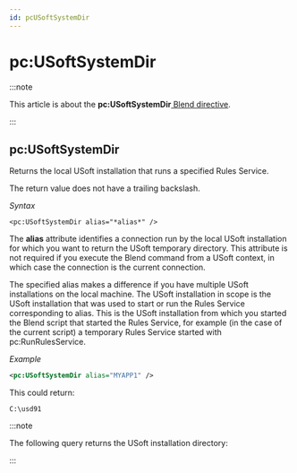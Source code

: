 ```yaml
---
id: pcUSoftSystemDir
---
```


# pc:USoftSystemDir




:::note

This article is about the **pc:USoftSystemDir**[ Blend directive](/docs/Repositories/Blend_directives).

:::

## **pc:USoftSystemDir**

Returns the local USoft installation that runs a specified Rules Service.

The return value does not have a trailing backslash.

*Syntax*

```
<pc:USoftSystemDir alias="*alias*" />
```

The **alias** attribute identifies a connection run by the local USoft installation for which you want to return the USoft temporary directory. This attribute is not required if you execute the Blend command from a USoft context, in which case the connection is the current connection.

The specified alias makes a difference if you have multiple USoft installations on the local machine. The USoft installation in scope is the USoft installation that was used to start or run the Rules Service corresponding to alias. This is the USoft installation from which you started the Blend script that started the Rules Service, for example (in the case of the current script) a temporary Rules Service started with pc:RunRulesService.

*Example*

```xml
<pc:USoftSystemDir alias="MYAPP1" />
```

This could return:

```
C:\usd91
```


:::note

The following query returns the USoft installation directory:

:::
